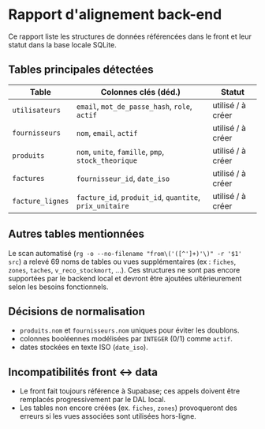 # Rapport d'alignement back-end

Ce rapport liste les structures de données référencées dans le front et leur statut dans la base locale SQLite.

## Tables principales détectées

| Table            | Colonnes clés (déd.)                                       | Statut         |
|------------------|------------------------------------------------------------|----------------|
| `utilisateurs`   | `email`, `mot_de_passe_hash`, `role`, `actif`              | utilisé / à créer |
| `fournisseurs`   | `nom`, `email`, `actif`                                    | utilisé / à créer |
| `produits`       | `nom`, `unite`, `famille`, `pmp`, `stock_theorique`        | utilisé / à créer |
| `factures`       | `fournisseur_id`, `date_iso`                               | utilisé / à créer |
| `facture_lignes` | `facture_id`, `produit_id`, `quantite`, `prix_unitaire`    | utilisé / à créer |

## Autres tables mentionnées

Le scan automatisé (`rg -o --no-filename "from\('([^']+)'\)" -r '$1' src`) a relevé 69 noms de tables ou vues supplémentaires (ex : `fiches`, `zones`, `taches`, `v_reco_stockmort`, ...). Ces structures ne sont pas encore supportées par le backend local et devront être ajoutées ultérieurement selon les besoins fonctionnels.

## Décisions de normalisation
- `produits.nom` et `fournisseurs.nom` uniques pour éviter les doublons.
- colonnes booléennes modélisées par `INTEGER` (0/1) comme `actif`.
- dates stockées en texte ISO (`date_iso`).

## Incompatibilités front ↔ data
- Le front fait toujours référence à Supabase; ces appels doivent être remplacés progressivement par le DAL local.
- Les tables non encore créées (ex. `fiches`, `zones`) provoqueront des erreurs si les vues associées sont utilisées hors-ligne.

